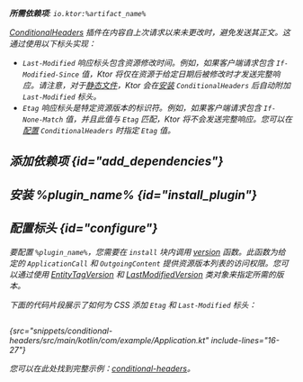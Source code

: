 [//]: # (title: 条件标头)

<primary-label ref="server-plugin"/>

<var name="artifact_name" value="ktor-server-conditional-headers"/>
<var name="package_name" value="io.ktor.server.plugins.conditionalheaders"/>
<var name="plugin_name" value="ConditionalHeaders"/>

<tldr>
<p>
<b>所需依赖项</b>: <code>io.ktor:%artifact_name%</code>
</p>
<var name="example_name" value="conditional-headers"/>
<include from="lib.topic" element-id="download_example"/>
<include from="lib.topic" element-id="native_server_supported"/>
</tldr>

[ConditionalHeaders](https://api.ktor.io/ktor-server/ktor-server-plugins/ktor-server-conditional-headers/io.ktor.server.plugins.conditionalheaders/-conditional-headers.html) 插件在内容自上次请求以来未更改时，避免发送其正文。这通过使用以下标头实现：
* `Last-Modified` 响应标头包含资源修改时间。例如，如果客户端请求包含 `If-Modified-Since` 值，Ktor 将仅在资源于给定日期后被修改时才发送完整响应。请注意，对于[静态文件](server-static-content.md)，Ktor 会在[安装](#install_plugin) `ConditionalHeaders` 后自动附加 `Last-Modified` 标头。
* `Etag` 响应标头是特定资源版本的标识符。例如，如果客户端请求包含 `If-None-Match` 值，并且此值与 `Etag` 匹配，Ktor 将不会发送完整响应。您可以在[配置](#configure) `ConditionalHeaders` 时指定 `Etag` 值。

## 添加依赖项 {id="add_dependencies"}

<include from="lib.topic" element-id="add_ktor_artifact_intro"/>
<include from="lib.topic" element-id="add_ktor_artifact"/>

## 安装 %plugin_name% {id="install_plugin"}

<include from="lib.topic" element-id="install_plugin"/>
<include from="lib.topic" element-id="install_plugin_route"/>

## 配置标头 {id="configure"}

要配置 `%plugin_name%`，您需要在 `install` 块内调用 [version](https://api.ktor.io/ktor-server/ktor-server-plugins/ktor-server-conditional-headers/io.ktor.server.plugins.conditionalheaders/-conditional-headers-config/version.html) 函数。此函数为给定的 `ApplicationCall` 和 `OutgoingContent` 提供资源版本列表的访问权限。您可以通过使用 [EntityTagVersion](https://api.ktor.io/ktor-http/io.ktor.http.content/-entity-tag-version/index.html) 和 [LastModifiedVersion](https://api.ktor.io/ktor-http/io.ktor.http.content/-last-modified-version/index.html) 类对象来指定所需的版本。

下面的代码片段展示了如何为 CSS 添加 `Etag` 和 `Last-Modified` 标头：
```kotlin
```
{src="snippets/conditional-headers/src/main/kotlin/com/example/Application.kt" include-lines="16-27"}

您可以在此处找到完整示例：[conditional-headers](https://github.com/ktorio/ktor-documentation/tree/%ktor_version%/codeSnippets/snippets/conditional-headers)。
